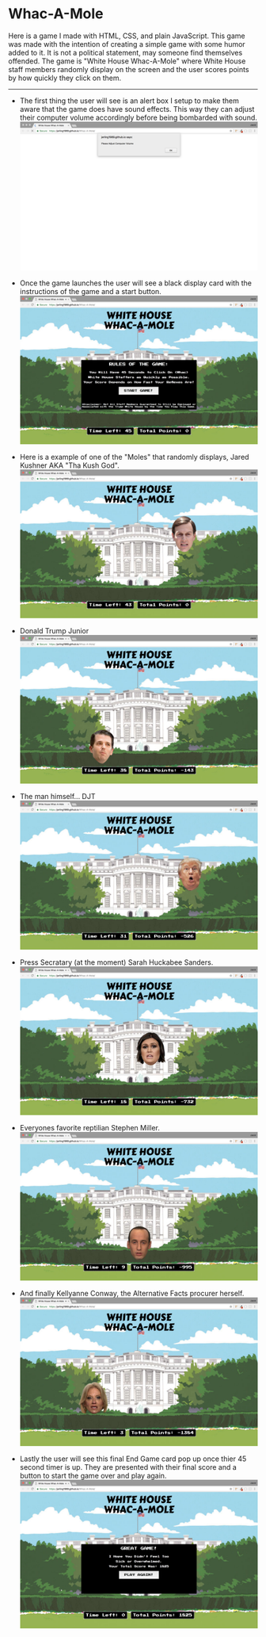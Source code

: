 # Whac-A-Mole
Here is a game I made with HTML, CSS, and plain JavaScript. This game was made with the intention of creating a simple game with some humor added to it. It is not a political statement, may someone find themselves offended. The game is "White House Whac-A-Mole" where White House staff members randomly display on the screen and the user scores points by how quickly they click on them.

---

- The first thing the user will see is an alert box I setup to make them aware that the game does have sound effects. This way they can adjust their computer volume accordingly before being bombarded with sound.
![ALERT](assets/img/read_me/1-alert.png)

- Once the game launches the user will see a black display card with the instructions of the game and a start button.
![START](assets/img/read_me/2-start.png)

- Here is a example of one of the "Moles" that randomly displays, Jared Kushner AKA "Tha Kush God".
![KUSHNER](assets/img/read_me/3-kushner.png)

- Donald Trump Junior
![JUNIOR](assets/img/read_me/4-don_jr.png)

- The man himself... DJT
![TRUMP](assets/img/read_me/5-trump.png)

- Press Secratary (at the moment) Sarah Huckabee Sanders.
![SANDERS](assets/img/read_me/6-sanders.png)

- Everyones favorite reptilian Stephen Miller.
![MILLER](assets/img/read_me/7-miller.png)

- And finally Kellyanne Conway, the Alternative Facts procurer herself.
![CONWAY](assets/img/read_me/8-conway.png)

- Lastly the user will see this final End Game card pop up once thier 45 second timer is up. They are presented with their final score and a button to start the game over and play again.
![END](assets/img/read_me/9-end.png)
